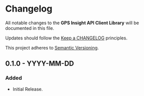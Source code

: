 # Changelog

All notable changes to the **GPS Insight API Client Library** will be documented in this file.

Updates should follow the [Keep a CHANGELOG](http://keepachangelog.com/) principles.

This project adheres to [Semantic Versioning](http://semver.org/).

## 0.1.0 - YYYY-MM-DD

### Added
- Initial Release.
